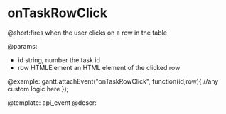 onTaskRowClick
=============
@short:fires when the user clicks on a row in the table
	

@params:
- id string, number		the task id
- row	HTMLElement		an HTML element of the clicked row

@example:
gantt.attachEvent("onTaskRowClick", function(id,row){
    //any custom logic here
});

@template:	api_event
@descr:


